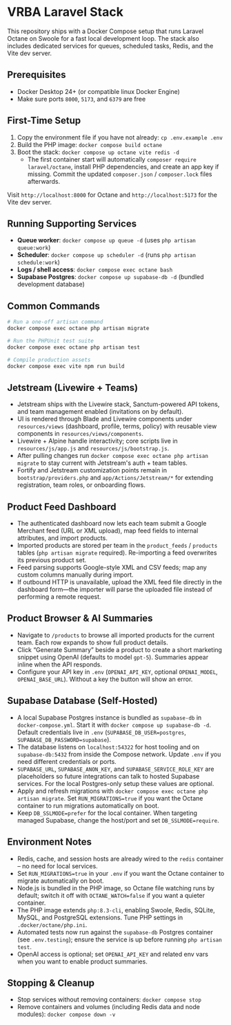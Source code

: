 # VRBA Laravel Stack

This repository ships with a Docker Compose setup that runs Laravel Octane on Swoole for a fast local development loop. The stack also includes dedicated services for queues, scheduled tasks, Redis, and the Vite dev server.

## Prerequisites
- Docker Desktop 24+ (or compatible linux Docker Engine)
- Make sure ports `8000`, `5173`, and `6379` are free

## First-Time Setup
1. Copy the environment file if you have not already: `cp .env.example .env`
2. Build the PHP image: `docker compose build octane`
3. Boot the stack: `docker compose up octane vite redis -d`
   - The first container start will automatically `composer require laravel/octane`, install PHP dependencies, and create an app key if missing. Commit the updated `composer.json` / `composer.lock` files afterwards.

Visit `http://localhost:8000` for Octane and `http://localhost:5173` for the Vite dev server.

## Running Supporting Services
- **Queue worker**: `docker compose up queue -d` (uses `php artisan queue:work`)
- **Scheduler**: `docker compose up scheduler -d` (runs `php artisan schedule:work`)
- **Logs / shell access**: `docker compose exec octane bash`
- **Supabase Postgres**: `docker compose up supabase-db -d` (bundled development database)

## Common Commands
```bash
# Run a one-off artisan command
docker compose exec octane php artisan migrate

# Run the PHPUnit test suite
docker compose exec octane php artisan test

# Compile production assets
docker compose exec vite npm run build
```

## Jetstream (Livewire + Teams)
- Jetstream ships with the Livewire stack, Sanctum-powered API tokens, and team management enabled (invitations on by default).
- UI is rendered through Blade and Livewire components under `resources/views` (dashboard, profile, terms, policy) with reusable view components in `resources/views/components`.
- Livewire + Alpine handle interactivity; core scripts live in `resources/js/app.js` and `resources/js/bootstrap.js`.
- After pulling changes run `docker compose exec octane php artisan migrate` to stay current with Jetstream's auth + team tables.
- Fortify and Jetstream customization points remain in `bootstrap/providers.php` and `app/Actions/Jetstream/*` for extending registration, team roles, or onboarding flows.

## Product Feed Dashboard
- The authenticated dashboard now lets each team submit a Google Merchant feed (URL or XML upload), map feed fields to internal attributes, and import products.
- Imported products are stored per team in the `product_feeds` / `products` tables (`php artisan migrate` required). Re-importing a feed overwrites its previous product set.
- Feed parsing supports Google-style XML and CSV feeds; map any custom columns manually during import.
- If outbound HTTP is unavailable, upload the XML feed file directly in the dashboard form—the importer will parse the uploaded file instead of performing a remote request.

## Product Browser & AI Summaries
- Navigate to `/products` to browse all imported products for the current team. Each row expands to show full product details.
- Click “Generate Summary” beside a product to create a short marketing snippet using OpenAI (defaults to model `gpt-5`). Summaries appear inline when the API responds.
- Configure your API key in `.env` (`OPENAI_API_KEY`, optional `OPENAI_MODEL`, `OPENAI_BASE_URL`). Without a key the button will show an error.

## Supabase Database (Self-Hosted)
- A local Supabase Postgres instance is bundled as `supabase-db` in `docker-compose.yml`. Start it with `docker compose up supabase-db -d`. Default credentials live in `.env` (`SUPABASE_DB_USER=postgres`, `SUPABASE_DB_PASSWORD=supabase`).
- The database listens on `localhost:54322` for host tooling and on `supabase-db:5432` from inside the Compose network. Update `.env` if you need different credentials or ports.
- `SUPABASE_URL`, `SUPABASE_ANON_KEY`, and `SUPABASE_SERVICE_ROLE_KEY` are placeholders so future integrations can talk to hosted Supabase services. For the local Postgres-only setup these values are optional.
- Apply and refresh migrations with `docker compose exec octane php artisan migrate`. Set `RUN_MIGRATIONS=true` if you want the Octane container to run migrations automatically on boot.
- Keep `DB_SSLMODE=prefer` for the local container. When targeting managed Supabase, change the host/port and set `DB_SSLMODE=require`.

## Environment Notes
- Redis, cache, and session hosts are already wired to the `redis` container – no need for local services.
- Set `RUN_MIGRATIONS=true` in your `.env` if you want the Octane container to migrate automatically on boot.
- Node.js is bundled in the PHP image, so Octane file watching runs by default; switch it off with `OCTANE_WATCH=false` if you want a quieter container.
- The PHP image extends `php:8.3-cli`, enabling Swoole, Redis, SQLite, MySQL, and PostgreSQL extensions. Tune PHP settings in `.docker/octane/php.ini`.
- Automated tests now run against the `supabase-db` Postgres container (see `.env.testing`); ensure the service is up before running `php artisan test`.
- OpenAI access is optional; set `OPENAI_API_KEY` and related env vars when you want to enable product summaries.

## Stopping & Cleanup
- Stop services without removing containers: `docker compose stop`
- Remove containers and volumes (including Redis data and node modules): `docker compose down -v`
